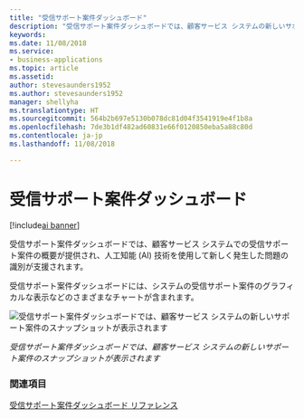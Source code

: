 ```yaml
---
title: "受信サポート案件ダッシュボード"
description: "受信サポート案件ダッシュボードでは、顧客サービス システムの新しいサポート案件のスナップショットが表示されます。"
keywords: 
ms.date: 11/08/2018
ms.service:
- business-applications
ms.topic: article
ms.assetid: 
author: stevesaunders1952
ms.author: stevesaunders1952
manager: shellyha
ms.translationtype: HT
ms.sourcegitcommit: 564b2b697e5130b078dc81d04f3541919e4f1b8a
ms.openlocfilehash: 7de3b1df482ad60831e66f0120850eba5a88c80d
ms.contentlocale: ja-jp
ms.lasthandoff: 11/08/2018

---
```


# <a name="incoming-cases-dashboard"></a>受信サポート案件ダッシュボード

[!include[ai banner](../includes/ai.md)] 

受信サポート案件ダッシュボードでは、顧客サービス システムでの受信サポート案件の概要が提供され、人工知能 (AI) 技術を使用して新しく発生した問題の識別が支援されます。

受信サポート案件ダッシュボードには、システムの受信サポート案件のグラフィカルな表示などのさまざまなチャートが含まれます。 

![受信サポート案件ダッシュボードでは、顧客サービス システムの新しいサポート案件のスナップショットが表示されます](media/incoming-cases-dashboard.png "受信サポート案件ダッシュボードでは、顧客サービス システムの新しいサポート案件のスナップショットが表示されます")

*受信サポート案件ダッシュボードでは、顧客サービス システムの新しいサポート案件のスナップショットが表示されます*

### <a name="see-also"></a>関連項目
[受信サポート案件ダッシュボード リファレンス](https://docs.microsoft.com/dynamics365/ai/customer-service-insights/dashboard-incoming-cases)

